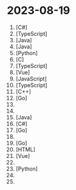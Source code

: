 # 2023-08-19

1. [](https://github.comundefined "虚拟桌宠模拟器 一个开源的桌宠软件, 可以内置到任何WPF应用程序") [C#]
2. [](https://github.comundefined "A flow chart editing framework focusing on business customization. 专注于业务自定义的流程图编辑框架，支持实现脑图、ER图、UML、工作流等各种图编辑场景。") [TypeScript]
3. [](https://github.comundefined "🔥「低代码可视化报表」类似excel操作风格，在线拖拽完成设计！功能涵盖: 报表设计、图形报表、打印设计、大屏设计等，完全免费！秉承“简单、易用、专业”的产品理念，极大的降低报表开发难度、缩短开发周期、解决各类报表难题。") [Java]
4. [](https://github.comundefined "🔥「企业级低代码平台」前后端分离架构SpringBoot 2.x，SpringCloud，Ant Design&Vue，Mybatis，Shiro，JWT。强大的代码生成器让前后端代码一键生成，无需写任何代码! 引领新的开发模式OnlineCoding->代码生成->手工MERGE，帮助Java项目解决70%重复工作，让开发更关注业务，既能快速提高效率，帮助公司节省成本，同时又不失灵活性。") [Java]
5. [](https://github.comundefined "Book_3_《数学要素》 | 鸢尾花书：从加减乘除到机器学习；上架；欢迎继续纠错，纠错多的同学还会有赠书！") [Python]
6. [](https://github.comundefined "Lean's LEDE source") [C]
7. [](https://github.comundefined "🚀 JavaScript diagramming library that uses SVG and HTML for rendering.") [TypeScript]
8. [](https://github.comundefined "🚀一款简洁高效的VuePress知识管理&博客(blog)主题") [Vue]
9. [](https://github.comundefined "前端精读周刊。帮你理解最前沿、实用的技术。") [JavaScript]
10. [](https://github.comundefined "A fresh and elegant admin template, based on Vue3,Vite3,TypeScript,NaiveUI and UnoCSS [一个基于Vue3、Vite3、TypeScript、NaiveUI 和 UnoCSS的清新优雅的中后台模版]") [TypeScript]
11. [](https://github.comundefined "Qt based cross-platform GUI proxy configuration manager (backend: v2ray / sing-box)") [C++]
12. [](https://github.comundefined "阿里云盘命令行客户端，支持webdav文件服务，支持JavaScript插件，支持同步备份功能。") [Go]
13. [](https://github.comundefined "冴羽写博客的地方，预计写四个系列：JavaScript深入系列、JavaScript专题系列、ES6系列、React系列。") 
14. [](https://github.comundefined "404StarLink - 推荐优质、有意义、有趣、坚持维护的安全开源项目") 
15. [](https://github.comundefined "Tencent Cloud API 3.0 SDK for Java") [Java]
16. [](https://github.comundefined "Unity3D Client And C# Server Framework") [C#]
17. [](https://github.comundefined "一款内网综合扫描工具，方便一键自动化、全方位漏扫扫描。") [Go]
18. [](https://github.comundefined "👩🏿‍💻👨🏾‍💻👩🏼‍💻👨🏽‍💻👩🏻‍💻中国独立开发者项目列表 -- 分享大家都在做什么") 
19. [](https://github.comundefined "An enterprise-level cloud-native observability solution, which can be used as drop-in replacement of Prometheus for alerting and Grafana for visualization.") [Go]
20. [](https://github.comundefined "") [HTML]
21. [](https://github.comundefined "🎉 (RuoYi)官方仓库 基于SpringBoot，Spring Security，JWT，Vue3 & Vite、Element Plus 的前后端分离权限管理系统") [Vue]
22. [](https://github.comundefined "媒体服务器演员头像仓库") 
23. [](https://github.comundefined "OCR图片转文字识别软件，完全离线。截屏/批量导入图片，支持多国语言、合并段落、竖排文字。可排除水印区域，提取干净的文本。基于 PaddleOCR 。") [Python]
24. [](https://github.comundefined "🔥🔥 AllData科学护城河：一种在数据驱动的科学和研究领域中，保护和维护数据的竞争优势和独特性的解决方案。AllData通过汇聚大数据与AI领域生态组件,提供自定义化数据中台。包括大数据生态方案,人工智能生态方案,大数据组件运维方案,大数据开发治理方案,机器学习方案,大数据SQL开发ChatGPT方案,数据集成方案,湖仓分析方案。通过社区文档了解更多内容：https://docs.qq.com/doc/DVHlkSEtvVXVCdEFo") 
25. [](https://github.comundefined "开拓者-正义之怒的剧情队友的强力Build收集") 
